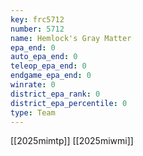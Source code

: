 ```yaml
---
key: frc5712
number: 5712
name: Hemlock's Gray Matter
epa_end: 0
auto_epa_end: 0
teleop_epa_end: 0
endgame_epa_end: 0
winrate: 0
district_epa_rank: 0
district_epa_percentile: 0
type: Team
---
```

[[2025mimtp]]
[[2025miwmi]]
